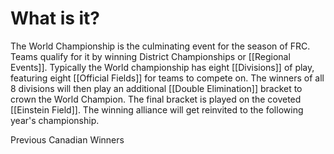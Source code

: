 # What is it?

The World Championship is the culminating event for the season of FRC. Teams qualify for it by winning District Championships or [[Regional Events]]. Typically the World championship has eight [[Divisions]] of play, featuring eight [[Official Fields]] for teams to compete on. The winners of all 8 divisions will then play an additional [[Double Elimination]] bracket to crown the World Champion. The final bracket is played on the coveted [[Einstein Field]]. The winning alliance will get reinvited to the following year's championship.

Previous Canadian Winners
